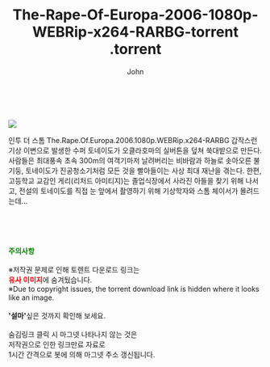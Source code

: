 ﻿---
layout: post
title:  "                   The-Rape-Of-Europa-2006-1080p-WEBRip-x264-RARBG-torrent                .torrent"
author: John
categories: [ 영화 ]
tags: [  ]
image: https://torrentrj58.com/uploadfile/full/c3fb0e0641001ae063d6a04c509d915449dd6139.jpg 
description: "                   The-Rape-Of-Europa-2006-1080p-WEBRip-x264-RARBG-torrent                 torrent 정보 공유"
toc: true
toc_sticky: true
---

<br>
<p><img src="https://torrentrj58.com/uploadfile/full/c3fb0e0641001ae063d6a04c509d915449dd6139.jpg"/></p>
 인투 더 스톰 The.Rape.Of.Europa.2006.1080p.WEBRip.x264-RARBG 갑작스런 기상 이변으로 발생한 수퍼 토네이도가 오클라호마의 실버톤을 덮쳐 쑥대밭으로 만든다. 사람들은 최대풍속 초속 300m의 여객기마저 날려버리는 비바람과 하늘로 솟아오른 불기둥, 토네이도가 진공청소기처럼 모든 것을 빨아들이는 사상 최대 재난을 겪는다. 한편, 고등학교 교감인 게리(리처드 아미티지)는 졸업식장에서 사라진 아들을 찾기 위해 나서고, 전설의 토네이도를 직접 눈 앞에서 촬영하기 위해 기상학자와 스톰 체이서가 몰려드는데… 
    
<br><br><br>
<p data-ke-size="size16"><b><span style="color: green;">주의사항</span></b><br /><br />※저작권 문제로 인해 토렌트 다운로드 링크는<br /><b><span style="color: red;">유사 이미지</span></b>에 숨겨뒀습니다.<br />※Due to copyright issues, the torrent download link is hidden where it looks like an image.<br /><br /><b>'설마'</b>싶은 것까지 확인해 보세요.<br /><br />숨김링크 클릭 시 마그넷 나타나지 않는 것은<br />저작권으로 인한 링크만료 자료로<br />1시간 간격으로 봇에 의해 마그넷 주소 갱신됩니다.</p>
